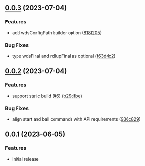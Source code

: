 ## [0.0.3](https://github.com/bashmish/storybook-builder-wds/compare/0.0.2...0.0.3) (2023-07-04)


### Features

* add wdsConfigPath builder option ([8181205](https://github.com/bashmish/storybook-builder-wds/commit/81812056e546cac6d4d440c12aa5453d1022e2b2))


### Bug Fixes

* type wdsFinal and rollupFinal as optional ([f63d4c2](https://github.com/bashmish/storybook-builder-wds/commit/f63d4c217d230c8a5ce658f95fdb5d5948d228e7))

## [0.0.2](https://github.com/bashmish/storybook-builder-wds/compare/0.0.1...0.0.2) (2023-07-04)


### Features

* support static build ([#6](https://github.com/bashmish/storybook-builder-wds/issues/6)) ([b29dfbe](https://github.com/bashmish/storybook-builder-wds/commit/b29dfbef124bb5e1cc473b6982dcc2d6a321777c))


### Bug Fixes

* align start and bail commands with API requirements ([936c829](https://github.com/bashmish/storybook-builder-wds/commit/936c829a9931e61666189746273bd51fbfabb237))

## 0.0.1 (2023-06-05)


### Features

* initial release
